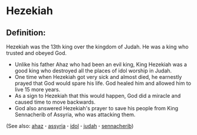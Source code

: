 # Hezekiah #

## Definition: ##

Hezekiah was the 13th king over the kingdom of Judah. He was a king who trusted and obeyed God.

* Unlike his father Ahaz who had been an evil king, King Hezekiah was a good king who destroyed all the places of idol worship in Judah.
* One time when Hezekiah got very sick and almost died, he earnestly prayed that God would spare his life. God healed him and allowed him to live 15 more years.
* As a sign to Hezekiah that this would happen, God did a miracle and caused time to move backwards.
* God also answered Hezekiah's prayer to save his people from King Sennacherib of Assyria, who was attacking them.

(See also: [ahaz](../other/ahaz.md) **·** [assyria](../other/assyria.md) **·** [idol](../other/idol.md) **·** [judah](../other/judah.md) **·** [sennacherib](../other/sennacherib.md))

